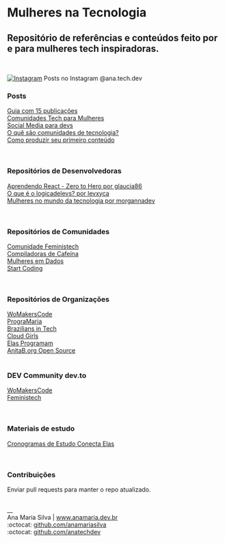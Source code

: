 # Mulheres na Tecnologia

## Repositório de referências e conteúdos feito por e para mulheres tech inspiradoras.
<br>

<a href="https://www.instagram.com/ana.tech.dev/"><img alt="Instagram" src="https://img.shields.io/badge/ana.tech.dev-%23E4405F.svg?style=plastic&logo=Instagram&logoColor=white&color=blue"/></a> Posts no Instagram @ana.tech.dev

### Posts
[Guia com 15 publicações](https://www.instagram.com/ana.tech.dev/guide/mulheres-tech/17876754038533045/) <br>
[Comunidades Tech para Mulheres](https://www.instagram.com/p/CYe-vKLl1_U/) <br>
[Social Media para devs](https://dev.to/feministech/social-media-para-devs-3l96) <br>
[O quê são comunidades de tecnologia?](https://dev.to/feministech/o-que-sao-comunidades-de-tecnologia-2e22) <br>
[Como produzir seu primeiro conteúdo](https://dev.to/feministech/como-produzir-seu-primeiro-conteudo-4lo6) <br>

<br>

### Repositórios de Desenvolvedoras
[Aprendendo React - Zero to Hero por glaucia86](https://github.com/glaucia86/aprendendo-react-live) <br>
[O que é o logicadelevs? por levxyca](https://github.com/levxyca/logicadelevs) <br>
[Mulheres no mundo da tecnologia por morgannadev](https://github.com/morgannadev/mulherestecnologia) <br>

<br>

### Repositórios de Comunidades
[Comunidade Feministech](https://github.com/feministech) <br>
[Compiladoras de Cafeína](https://github.com/compiladoras) <br>
[Mulheres em Dados](https://github.com/mulheresemdados) <br> 
[Start Coding](https://github.com/startcodingstaff) <br>

<br>

### Repositórios de Organizações
[WoMakersCode](https://github.com/WoMakersCode) <br>
[PrograMaria](https://github.com/programaria) <br>
[Brazilians in Tech](https://github.com/braziliansintech) <br>
[Cloud Girls](https://github.com/cloudgirlsin) <br> 
[Elas Programam](https://github.com/ElasProgramam) <br> 
[AnitaB.org Open Source](https://github.com/anitab-org) <br>
<br>

### DEV Community dev.to
[WoMakersCode](https://dev.to/womakerscode) <br> 
[Feministech](https://dev.to/feministech) <br> 

<br>

### Materiais de estudo
[Cronogramas de Estudo Conecta Elas](https://www.anamaria.dev.br/parcerias/conecta_elas/conecta_elas.html) <br> 

<br>

### Contribuições
Enviar pull requests para manter o repo atualizado. 

<br>
__<br>
Ana Maria Silva | <a href="https://www.anamaria.dev.br" target="_blank">www.anamaria.dev.br</a><br>
:octocat: <a href="https://github.com/anamariasilva" target="_blank">github.com/anamariasilva</a><br>
:octocat: <a href="https://github.com/anatechdev" target="_blank">github.com/anatechdev</a>
